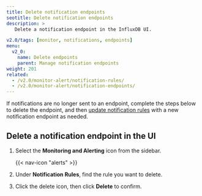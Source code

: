 ```yaml
---
title: Delete notification endpoints
seotitle: Delete notification endpoints
description: >
   Delete a notification endpoint in the InfluxDB UI.

v2.0/tags: [monitor, notifications, endpoints]
menu:
  v2_0:
    name: Delete endpoints
    parent: Manage notification endpoints
weight: 201
related:
  - /v2.0/monitor-alert/notification-rules/
  - /v2.0/monitor-alert/notification-endpoints/
---
```


If notifications are no longer sent to an endpoint, complete the steps below to delete the endpoint, and then [update notification rules](/v2.0/monitor-alert/notification-rules/update) with a new notification endpoint as needed.

## Delete a notification endpoint in the UI

1. Select the **Monitoring and Alerting** icon from the sidebar.

    {{< nav-icon "alerts" >}}

2. Under **Notification Rules**, find the rule you want to delete.
3. Click the delete icon, then click **Delete** to confirm.
